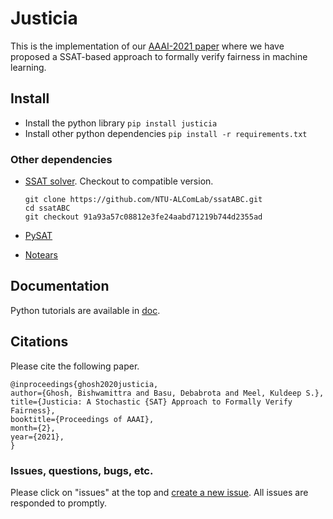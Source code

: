 # Justicia
This is the implementation of our [AAAI-2021 paper](https://arxiv.org/pdf/2009.06516.pdf) where we have proposed a SSAT-based approach to formally verify fairness in machine learning.

## Install
- Install the python library
`pip install justicia`
- Install other python dependencies
`pip install -r requirements.txt`

### Other dependencies
- [SSAT solver](https://github.com/nianzelee/ssatABC). Checkout to compatible version.
    
    ```
    git clone https://github.com/NTU-ALComLab/ssatABC.git
    cd ssatABC
    git checkout 91a93a57c08812e3fe24aabd71219b744d2355ad
    ```
- [PySAT](https://github.com/pysathq/pysat)
- [Notears](https://github.com/xunzheng/notears)

## Documentation
Python tutorials are available in [doc](doc/).

## Citations
Please cite the following paper.
```
@inproceedings{ghosh2020justicia,
author={Ghosh, Bishwamittra and Basu, Debabrota and Meel, Kuldeep S.},
title={Justicia: A Stochastic {SAT} Approach to Formally Verify Fairness},
booktitle={Proceedings of AAAI},
month={2},
year={2021},
}
```

### Issues, questions, bugs, etc.
Please click on "issues" at the top and [create a new issue](https://github.com/meelgroup/justicia/issues). All issues are responded to promptly.
